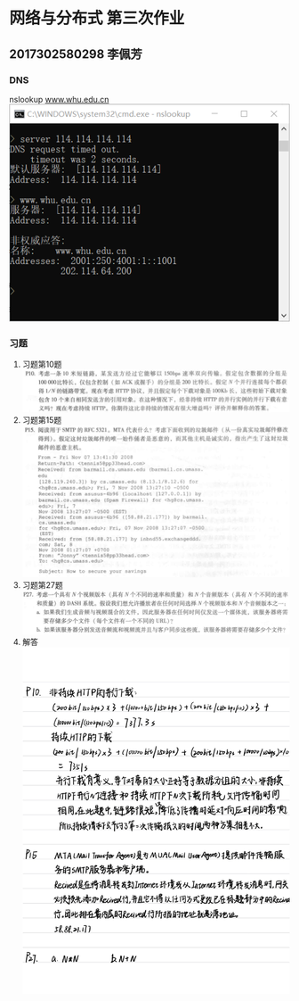 # 网络与分布式 第三次作业
## 2017302580298 李佩芳

### DNS
nslookup www.whu.edu.cn
![q1](./p1.png) 


### 习题
1. 习题第10题  
![q1](./q1.png)
2. 习题第15题  
![q2](./q2.png)
3. 习题第27题  
![q2](./q3.png)
4. 解答  
![ans](./ans.jpg)